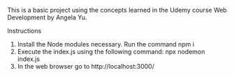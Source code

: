 This is a basic project using the concepts learned in the Udemy course Web Development by Angela Yu.

Instructions

1. Install the Node modules necessary. Run the command npm i
2. Execute the index.js using the following command: npx nodemon index.js
3. In the web browser go to http://localhost:3000/
